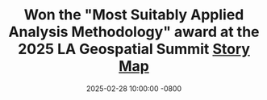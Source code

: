 ---
title: >-  
  Won the "Most Suitably Applied Analysis Methodology" award at the 2025 LA Geospatial Summit 
  <a href="https://arcg.is/Orzjr1">Story Map<i class="fas fa-angle-double-right"></i></a>  

date: 2025-02-28 10:00:00 -0800  
---